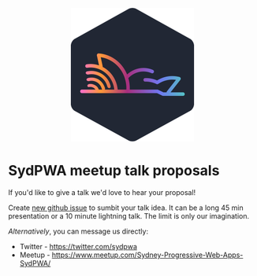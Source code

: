 <p align="center"><a href="https://www.meetup.com/Sydney-Progressive-Web-Apps-SydPWA/" target="_blank"><img src="https://github.com/SydPWA/talks/blob/master/sydpwa_logo.png?raw=true" alt="SydPWA logo" width="250" /></a></p>

# SydPWA meetup talk proposals
If you'd like to give a talk we'd love to hear your proposal!

Create [new github issue](https://github.com/SydPWA/talks/issues/new) to sumbit your talk idea. It can be a long 45 min presentation or a 10 minute lightning talk. The limit is only our imagination.

_Alternatively_, you can message us directly:
* Twitter - https://twitter.com/sydpwa
* Meetup - https://www.meetup.com/Sydney-Progressive-Web-Apps-SydPWA/
